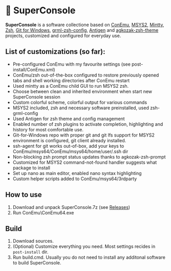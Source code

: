 # 🌟 SuperConsole 
**SuperConsole** is a software collectione based on [ConEmu](https://github.com/Maximus5/ConEmu), [MSYS2](https://github.com/msys2), [Mintty](https://mintty.github.io/), [Zsh](https://github.com/zsh-users/zsh), [Git for Windows](https://github.com/git-for-windows/git), [grml-zsh-config](https://grml.org/zsh/), [Antigen](https://github.com/zsh-users/antigen) and [agkozak-zsh-theme](https://github.com/agkozak/agkozak-zsh-prompt) projects, customized and configured for everyday use.

## List of customizations (so far):
  * Pre-configured ConEmu with my favourite settings (see post-install/ConEmu.xml)
  * ConEmu/zsh out-of-the-box configured to restore previously opened tabs and shell working directories after ConEmu restart
  * Used mintty as a ConEmu child GUI to run MSYS2 zsh.
  * Choose between clean and inherited environment when start new SuperConsole session
  * Custom colorful scheme, colorful output for various commands
  * MSYS2 included, zsh and necessary software preinstalled, used zsh-grml-config
  * Used Antigen for zsh theme and config management
  * Enabled number of zsh plugins to activate completion, highlighting and history for most comfortable use.
  * Git-for-Windows repo with proper git and git lfs support for MSYS2 environment is configured, git client already installed.
  * ssh-agent for git works out-of-box, add your keys to ConEmu/msys64/ConEmu/msys64/home/user/.ssh dir
  * Non-blocking zsh prompt status updates thanks to agkozak-zsh-prompt
  * Customized for MSYS2 command-not-found handler suggests what package to install
  * Set up nano as main editor, enabled nano syntax highlighting
  * Custom helper scripts added to ConEmu/msys64/3rdparty
  
  ## How to use
  1. Download and unpack SuperConsole.7z (see [Releases](https://github.com/alexchmykhalo/superconsole/releases))
  2. Run ConEmu\ConEmu64.exe
  
  ## Build
  1. Download sources.
  2. (Optional) Customize everything you need. Most settings recides in `post-install` dir. 
  3. Run build.cmd. Usually you do not need to install any additonal software to build SuperConsole.
